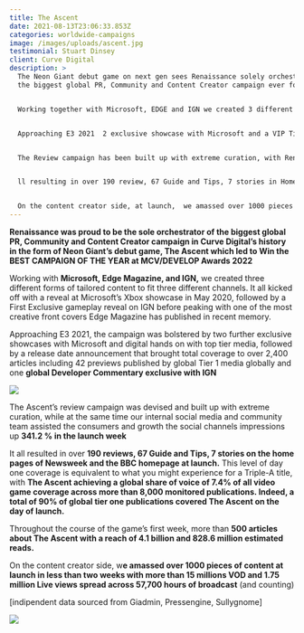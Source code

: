 ```yaml
---
title: The Ascent
date: 2021-08-13T23:06:33.853Z
categories: worldwide-campaigns
image: /images/uploads/ascent.jpg
testimonial: Stuart Dinsey
client: Curve Digital
description: >
  The Neon Giant debut game on next gen sees Renaissance solely orchestrating
  the biggest global PR, Community and Content Creator campaign ever for Curve.


  Working together with Microsoft, EDGE and IGN we created 3 different tailored content to 3 different channels. All kicked off with the Xbox Series X showcase, followed by an IGN First Exclusive to peak with one of the most creative front cover even made on EDGE magazine


  Approaching E3 2021  2 exclusive showcase with Microsoft and a VIP Tier 1 digital hands on and release date announcement brought the total coverage on over 2400 articles with 42 preview on Tier 1 media globally and one exclusive global IGN Developer Commentary.  


  The Review campaign has been built up with extreme curation, with Renaissance putting together  review strategy carefully tailored . At the same time our internal social media and community team assisted the consumers and growth the social channels impressions up 341.2 % in the launch week 


  ll resulting in over 190 review, 67 Guide and Tips, 7 stories in Homepage of Newsweek at launch: this made the game on par, or more than AAA title covered on a single day in 2021 with a global share of voice of 7.4% of all coverage created for all games across 8000+ publication monitored. (90% of global tier one publication covered the Ascent the day of launch). During that week there were over 500 articles about The Ascent with a reach of 4.1b and 828.6m estimated reads.


  On the content creator side, at launch,  we amassed over 1000 pieces of content in less than 2 weeks with over 15 millions VOD and 1.75 Millions Live views spread toward 57700 hours of broadcast as per 12th of August 2021.
---
```

**Renaissance was proud to be the sole orchestrator of the biggest global PR, Community and Content Creator campaign in Curve Digital’s history in the form of Neon Giant’s debut game, The Ascent which led to Win the BEST CAMPAIGN OF THE YEAR at MCV/DEVELOP Awards 2022**

Working with **Microsoft, Edge Magazine, and IGN,** we created three different forms of tailored content to fit three different channels. It all kicked off with a reveal at Microsoft’s Xbox showcase in May 2020, followed by a First Exclusive gameplay reveal on IGN before peaking with one of the most creative front covers Edge Magazine has published in recent memory.

Approaching E3 2021, the campaign was bolstered by two further exclusive showcases with Microsoft and digital hands on with top tier media, followed by a release date announcement that brought total coverage to over 2,400 articles including 42 previews published by global Tier 1 media globally and one **global Developer Commentary exclusive with IGN**

![](/images/uploads/ascendiamo.png)

The Ascent’s review campaign was devised and built up with extreme curation, while at the same time our internal social media and community team assisted the consumers and growth the social channels impressions up **341.2 % in the launch week**

It all resulted in over **190 reviews, 67 Guide and Tips, 7 stories on the home pages of Newsweek and the BBC homepage  at launch.** This level of day one coverage is equivalent to what you might experience for a Triple-A title, with **The Ascent achieving a global share of voice of 7.4% of all video game coverage across more than 8,000 monitored publications. Indeed, a total of 90% of global tier one publications covered The Ascent on the day of launch.**

Throughout the course of the game’s first week, more than **500 articles about The Ascent with a reach of 4.1 billion and 828.6 million estimated reads.**

On the content creator side, w**e amassed over 1000 pieces of content at launch in less than two weeks with more than 15 millions VOD and 1.75 million Live views spread across 57,700 hours of broadcast** (and counting)

\[indipendent data sourced from Giadmin, Pressengine, Sullygnome]

![](/images/uploads/asc2.png)